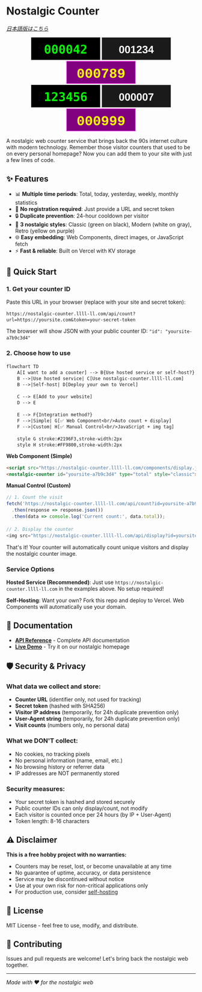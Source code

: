 # Nostalgic Counter

*[日本語版はこちら](README_ja.md)*

<div align="center">
  <img src="docs/images/classic-total.svg" alt="Classic Style" />
  <img src="docs/images/modern-today.svg" alt="Modern Style" />
  <img src="docs/images/retro-week.svg" alt="Retro Style" />
  <br>
  <img src="docs/images/classic-large.svg" alt="Large Counter" />
  <img src="docs/images/modern-small.svg" alt="Small Counter" />
  <img src="docs/images/retro-medium.svg" alt="Medium Counter" />
</div>

A nostalgic web counter service that brings back the 90s internet culture with modern technology. Remember those visitor counters that used to be on every personal homepage? Now you can add them to your site with just a few lines of code.

## ✨ Features

- 📊 **Multiple time periods**: Total, today, yesterday, weekly, monthly statistics
- 🚫 **No registration required**: Just provide a URL and secret token
- 🔒 **Duplicate prevention**: 24-hour cooldown per visitor
- 🎨 **3 nostalgic styles**: Classic (green on black), Modern (white on gray), Retro (yellow on purple)
- 🌐 **Easy embedding**: Web Components, direct images, or JavaScript fetch
- ⚡ **Fast & reliable**: Built on Vercel with KV storage

## 🚀 Quick Start

### 1. Get your counter ID

Paste this URL in your browser (replace with your site and secret token):

```
https://nostalgic-counter.llll-ll.com/api/count?url=https://yoursite.com&token=your-secret-token
```

The browser will show JSON with your public counter ID: `"id": "yoursite-a7b9c3d4"`

### 2. Choose how to use

```mermaid
flowchart TD
    A[I want to add a counter] --> B{Use hosted service or self-host?}
    B -->|Use hosted service| C[Use nostalgic-counter.llll-ll.com]
    B -->|Self-host| D[Deploy your own to Vercel]
    
    C --> E[Add to your website]
    D --> E
    
    E --> F{Integration method?}
    F -->|Simple| G[✅ Web Component<br/>Auto count + display]
    F -->|Custom| H[✅ Manual Control<br/>JavaScript + img tag]
    
    style G stroke:#2196F3,stroke-width:2px
    style H stroke:#FF9800,stroke-width:2px
```

**Web Component (Simple)**
```html
<script src="https://nostalgic-counter.llll-ll.com/components/display.js"></script>
<nostalgic-counter id="yoursite-a7b9c3d4" type="total" style="classic"></nostalgic-counter>
```

**Manual Control (Custom)**
```javascript
// 1. Count the visit
fetch('https://nostalgic-counter.llll-ll.com/api/count?id=yoursite-a7b9c3d4')
  .then(response => response.json())
  .then(data => console.log('Current count:', data.total));

// 2. Display the counter
<img src="https://nostalgic-counter.llll-ll.com/api/display?id=yoursite-a7b9c3d4&type=total&style=classic" alt="Counter" />
```

That's it! Your counter will automatically count unique visitors and display the nostalgic counter image.

### Service Options

**Hosted Service (Recommended)**: Just use `https://nostalgic-counter.llll-ll.com` in the examples above. No setup required!

**Self-Hosting**: Want your own? Fork this repo and deploy to Vercel. Web Components will automatically use your domain.

## 📖 Documentation

- **[API Reference](docs/API.md)** - Complete API documentation
- **[Live Demo](https://nostalgic-counter.llll-ll.com)** - Try it on our nostalgic homepage


## 🛡️ Security & Privacy

### What data we collect and store:
- **Counter URL** (identifier only, not used for tracking)
- **Secret token** (hashed with SHA256)
- **Visitor IP address** (temporarily, for 24h duplicate prevention only)
- **User-Agent string** (temporarily, for 24h duplicate prevention only)
- **Visit counts** (numbers only, no personal data)

### What we DON'T collect:
- No cookies, no tracking pixels
- No personal information (name, email, etc.)
- No browsing history or referrer data
- IP addresses are NOT permanently stored

### Security measures:
- Your secret token is hashed and stored securely
- Public counter IDs can only display/count, not modify
- Each visitor is counted once per 24 hours (by IP + User-Agent)
- Token length: 8-16 characters

## ⚠️ Disclaimer

**This is a free hobby project with no warranties:**
- Counters may be reset, lost, or become unavailable at any time
- No guarantee of uptime, accuracy, or data persistence
- Service may be discontinued without notice
- Use at your own risk for non-critical applications only
- For production use, consider [self-hosting](#-service-options)


## 📜 License

MIT License - feel free to use, modify, and distribute.

## 🌟 Contributing

Issues and pull requests are welcome! Let's bring back the nostalgic web together.

---

*Made with ❤️ for the nostalgic web*